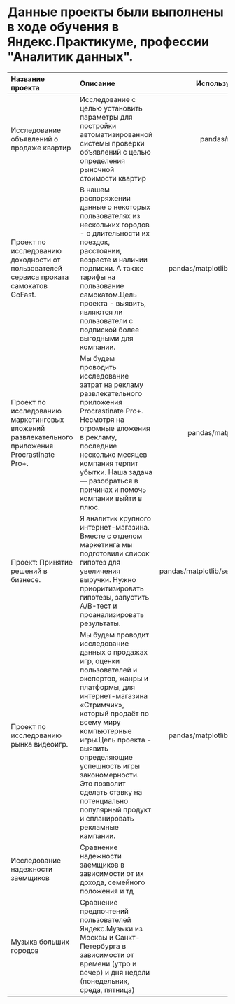 # Данные проекты были выполнены в ходе обучения в Яндекс.Практикуме, профессии "Аналитик данных".

| Название проекта              | Описание           | Используемые библиотеки                     |
| :-------------------- | :-------------------- |:---------------------------:|
| Исследование объявлений о продаже квартир | Исследование с целью установить параметры для постройки автоматизированной системы проверки объявлений с целью определения рыночной стоимости квартир |pandas/matplotlib/seaborn|
| Проект по исследованию доходности от пользователей сервиса проката самокатов GoFast. | В нашем распоряжении данные о некоторых пользователях из нескольких городов - о длительности их поездок, расстоянии, возрасте и наличии подписки. А также тарифы на пользование самокатом.Цель проекта - выявить, являются ли пользователи с подпиской более выгодными для компании. |pandas/matplotlib/seaborn/scipy/numpy/math|
| Проект по исследованию маркетинговых вложений развлекательного приложения Procrastinate Pro+. | Мы будем проводить исследование затрат на рекламу развлекательного приложения Procrastinate Pro+. Несмотря на огромные вложения в рекламу, последние несколько месяцев компания терпит убытки. Наша задача — разобраться в причинах и помочь компании выйти в плюс.|pandas/matplotlib/seaborn/numpy|
| Проект: Принятие решений в бизнесе. | Я аналитик крупного интернет-магазина. Вместе с отделом маркетинга мы подготовили список гипотез для увеличения выручки. Нужно приоритизировать гипотезы, запустить A/B-тест и проанализировать результаты. |pandas/matplotlib/seaborn/scipy.stats/numpy/math|
| Проект по исследованию рынка видеоигр. | Мы будем проводит исследование данных о продажах игр, оценки пользователей и экспертов, жанры и платформы, для интернет-магазина «Стримчик», который продаёт по всему миру компьютерные игры.Цель проекта - выявить определяющие успешность игры закономерности. Это позволит сделать ставку на потенциально популярный продукт и спланировать рекламные кампании. |pandas/matplotlib/seaborn/scipy/numpy/math|
| Исследование надежности заемщиков | Сравнение надежности заемщиков в зависимости от их дохода, семейного положения и тд |pandas|
| Музыка больших городов | Сравнение предпочтений пользователей Яндекс.Музыки из Москвы и Санкт-Петербурга в зависимости от времени (утро и вечер) и дня недели (понедельник, среда, пятница) |pandas|

